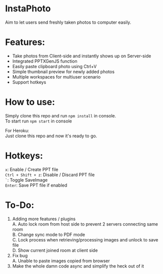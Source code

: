 # **InstaPhoto**
Aim to let users send freshly taken photos to computer easily.


# Features:
- Take photos from Client-side and instantly shows up on Server-side
- Integrated PPTXGenJS function
- Easily paste clipboard photo using Ctrl+V
- Simple thumbnail preview for newly added photos 
- Multiple workspaces for multiuser scenario
- Support hotkeys

# How to use:

Simply clone this repo and run `npm install` in console.\
To start run `npm start` in console

For Heroku:\
Just clone this repo and now it's ready to go. 

# Hotkeys:

`x`: Enable / Create PPT file\
`Ctrl + Shift + z`: Disable / Discard PPT file\
`` ` ``: Toggle SaveImage\
`Enter`: Save PPT file if enabled


# To-Do:
 1. Adding more features / plugins\
	A. Auto lock room from host side to prevent 2 servers connecting same room\
	B. Change sync mode to PDF mode\
	C. Lock process when retrieving/processing images and unlock to save file\
	D. Show current joined room at client side
 2. Fix bug\
 A. Unable to paste images copied from browser
 3. Make the whole damn code async and simplify the heck out of it
